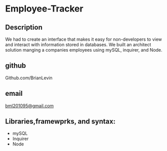# Employee-Tracker

 ## Description

We had to  create an interface that makes it  easy for non-developers to view and interact with information stored in databases. We built an architect solution manging a companies employees using mySQL, inquirer, and Node.

## github
Github.com/BrianLevin

## email
bml201095@gmail.com

## Libraries,framewprks, and syntax:

- mySQL
- Inquirer
- Node 
